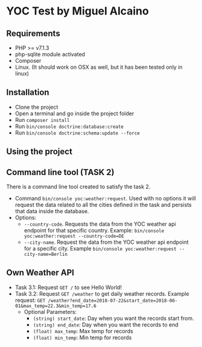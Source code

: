 YOC Test by Miguel Alcaino
==========================

Requirements
------------
 - PHP >= v7.1.3
 - php-sqlite module activated
 - Composer
 - Linux. (It should work on OSX as well, but it has been tested only in linux)
 
Installation
------------
 - Clone the project
 - Open a terminal and go inside the project folder
 - Run `composer install`
 - Run `bin/console doctrine:database:create`
 - Run `bin/console doctrine:schema:update --force`
 
Using the project
-----------------
 
Command line tool (TASK 2)
-----------------

There is a command line tool created to satisfy the task 2.

 - Command `bin/console yoc:weather:request`. Used with no options it will request the data related to all the cities defined in the task and persists that data inside the database. 
 - Options:
   - `--country-code`. Requests the data from the YOC weather api endpoint for that specific country. Example: `bin/console yoc:weather:request --country-code=DE`
   - `--city-name`. Request the data from the YOC weather api endpoint for a specific city. Example `bin/console yoc:weather:request --city-name=Berlin`
    
Own Weather API
---------------

 - Task 3.1: Request `GET /` to see Hello World!
 - Task 3.2: Request `GET /weather` to get daily weather records. Example request: `GET /weather?end_date=2018-07-22&start_date=2018-06-01&max_temp=22.3&min_temp=17.6`
    - Optional Parameters:
      - `(string) start_date`: Day when you want the records start from.
      - `(string) end_date`: Day when you want the records to end
      - `(float) max_temp`: Max temp for records
      - `(float) min_temp`:  Min temp for records
